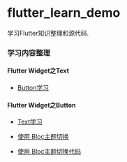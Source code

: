 # flutter_learn_demo

学习Flutter知识整理和源代码.

### 学习内容整理
#### Flutter Widget之Text

- [Button学习](https://github.com/leasual/FlutterLearn/blob/master/flutter_learn_demo/lib/text/README.md)

#### Flutter Widget之Button
- [Text学习](https://github.com/leasual/FlutterLearn/blob/master/flutter_learn_demo/lib/button/README.md)

- [使用 Bloc主题切换](https://medium.com/flutter-community/flutter-how-to-change-the-apps-theme-at-runtime-using-the-bloc-pattern-30a3e3ce5b6a)
- [使用 Bloc主题切换代码](https://github.com/jorgecoca/theme_switcher/tree/theme-switcher-tutorial-1)

